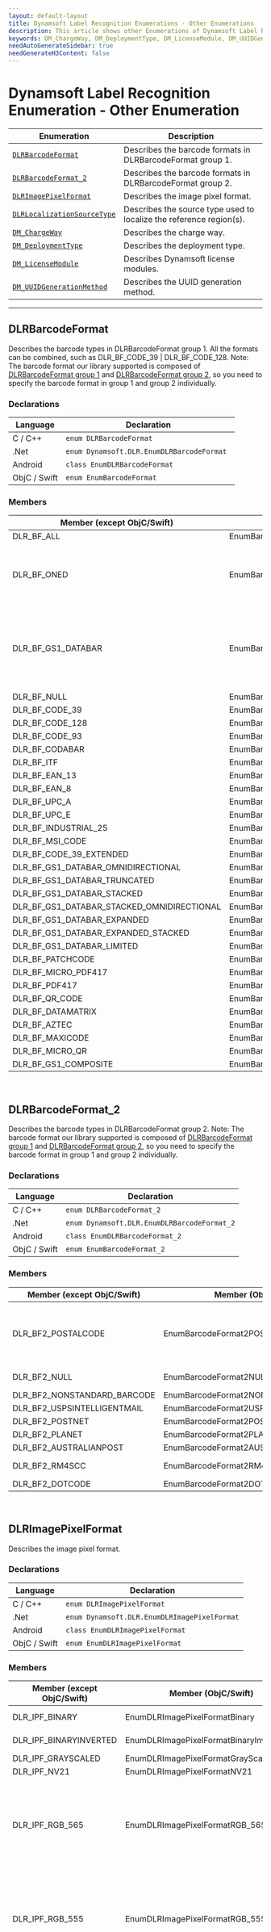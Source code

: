 ```yaml
---
layout: default-layout
title: Dynamsoft Label Recognition Enumerations - Other Enumerations
description: This article shows other Enumerations of Dynamsoft Label Recognition.
keywords: DM_ChargeWay, DM_DeploymentType, DM_LicenseModule, DM_UUIDGenerationMethod, DLRImagePixelFormat, other enumeration, enumeration
needAutoGenerateSidebar: true
needGenerateH3Content: false
---
```



# Dynamsoft Label Recognition Enumeration - Other Enumeration

  | Enumeration | Description |
  |-------------|-------------|
  | [`DLRBarcodeFormat`](#dlrbarcodeformat) | Describes the barcode formats in DLRBarcodeFormat group 1. |
  | [`DLRBarcodeFormat_2`](#dlrbarcodeformat_2) | Describes the barcode formats in DLRBarcodeFormat group 2. |
  | [`DLRImagePixelFormat`](#dlrimagepixelformat) | Describes the image pixel format. |
  | [`DLRLocalizationSourceType`](#dlrlocalizationsourcetype) | Describes the source type used to localize the reference region(s). |
  | [`DM_ChargeWay`](#dm_chargeway) | Describes the charge way. |
  | [`DM_DeploymentType`](#dm_deploymenttype) | Describes the deployment type. |
  | [`DM_LicenseModule`](#dm_licensemodule) | Describes Dynamsoft license modules. |
  | [`DM_UUIDGenerationMethod`](#dm_uuidgenerationmethod) | Describes the UUID generation method. |
  
---

## DLRBarcodeFormat
Describes the barcode types in DLRBarcodeFormat group 1. All the formats can be combined, such as DLR_BF_CODE_39 | DLR_BF_CODE_128. Note: The barcode format our library supported is composed of [DLRBarcodeFormat group 1](#dlrbarcodeformat) and [DLRBarcodeFormat group 2](#dlrbarcodeformat_2), so you need to specify the barcode format in group 1 and group 2 individually.

### Declarations
   
| Language | Declaration |
| -------- | ----------- |
| C / C++ | `enum DLRBarcodeFormat` |
| .Net | `enum Dynamsoft.DLR.EnumDLRBarcodeFormat ` |
| Android | `class EnumDLRBarcodeFormat` |
| ObjC / Swift | `enum EnumBarcodeFormat` |


### Members
   
| Member (except ObjC/Swift) | Member (ObjC/Swift) | Value | Description |
| -------------------------- | ------------------- | ----- | ----------- |
| DLR_BF_ALL | EnumBarcodeFormatALL | -31457281 | All supported formats in [DLRBarcodeFormat group 1](#dlrbarcodeformat). |
| DLR_BF_ONED | EnumBarcodeFormatONED  | 0x001007FF | Combined value of DLR_BF_CODABAR, DLR_BF_CODE_128, DLR_BF_CODE_39, DLR_BF_CODE_39_Extended, DLR_BF_CODE_93, DLR_BF_EAN_13, DLR_BF_EAN_8, INDUSTRIAL_25, DLR_BF_ITF, DLR_BF_UPC_A, DLR_BF_UPC_E, DLR_BF_MSI_CODE. |
| DLR_BF_GS1_DATABAR | EnumBarcodeFormatGS1DATABAR | 0x0003F800 | Combined value of DLR_BF_GS1_DATABAR_OMNIDIRECTIONAL, DLR_BF_GS1_DATABAR_TRUNCATED, DLR_BF_GS1_DATABAR_STACKED, DLR_BF_GS1_DATABAR_STACKED_OMNIDIRECTIONAL, DLR_BF_GS1_DATABAR_EXPANDED, DLR_BF_GS1_DATABAR_EXPANDED_STACKED, DLR_BF_GS1_DATABAR_LIMITED. | 
| DLR_BF_NULL | EnumBarcodeFormatNULL | 0x00 | No barcode format in [DLRBarcodeFormat group 1](#dlrbarcodeformat). |
| DLR_BF_CODE_39 | EnumBarcodeFormatCODE39 | 0x01 | Code 39 |
| DLR_BF_CODE_128 | EnumBarcodeFormatCODE128 | 0x02 | Code 128 |
| DLR_BF_CODE_93 | EnumBarcodeFormatCODE93 | 0x04 | Code 93 |
| DLR_BF_CODABAR | EnumBarcodeFormatCODABAR | 0x08 | Codabar |
| DLR_BF_ITF  | EnumBarcodeFormatITF | 0x10 | ITF |
| DLR_BF_EAN_13 | EnumBarcodeFormatEAN13 | 0x20 | EAN-13 |
| DLR_BF_EAN_8 | EnumBarcodeFormatEAN8 | 0x40 | EAN-8 |
| DLR_BF_UPC_A | EnumBarcodeFormatUPCA | 0x80 | UPC-A |
| DLR_BF_UPC_E | EnumBarcodeFormatUPCE | 0x100 | UPC-E |
| DLR_BF_INDUSTRIAL_25 | EnumBarcodeFormatINDUSTRIAL | 0x200 | Industrial 2 of 5 |
| DLR_BF_MSI_CODE | EnumBarcodeFormatMSICODE | 0x100000 | MSI Code |
| DLR_BF_CODE_39_EXTENDED | EnumBarcodeFormatCODE39EXTENDED | 0x400 | Code 39 Extended |
| DLR_BF_GS1_DATABAR_OMNIDIRECTIONAL | EnumBarcodeFormatGS1DATABAROMNIDIRECTIONAL | 0x800 | GS1 Databar Omnidirectional |
| DLR_BF_GS1_DATABAR_TRUNCATED | EnumBarcodeFormatGS1DATABARTRUNCATED | 0x1000 | GS1 Databar Truncated |
| DLR_BF_GS1_DATABAR_STACKED | EnumBarcodeFormatGS1DATABARSTACKED | 0x2000 | GS1 Databar Stacked |
| DLR_BF_GS1_DATABAR_STACKED_OMNIDIRECTIONAL | EnumBarcodeFormatGS1DATABARSTACKEDOMNIDIRECTIONAL | 0x4000 | GS1 Databar Stacked Omnidirectional |
| DLR_BF_GS1_DATABAR_EXPANDED | EnumBarcodeFormatGS1DATABAREXPANDED | 0x8000 | GS1 Databar Expanded |
| DLR_BF_GS1_DATABAR_EXPANDED_STACKED | EnumBarcodeFormatGS1DATABAREXPANDEDSTACKED | 0x10000 | GS1 Databar Expaned Stacked |
| DLR_BF_GS1_DATABAR_LIMITED | EnumBarcodeFormatGS1DATABARLIMITED | 0x20000 | GS1 Databar Limited |
| DLR_BF_PATCHCODE | EnumBarcodeFormatPATCHCODE | 0x00040000 | Patch code |
| DLR_BF_MICRO_PDF417 | EnumBarcodeFormatMICROPDF417 | 0x00080000 | Micro PDF417 |
| DLR_BF_PDF417 | EnumBarcodeFormatPDF417 | 0x02000000 | PDF417 |
| DLR_BF_QR_CODE | EnumBarcodeFormatQRCODE | 0x04000000 | QRCode |
| DLR_BF_DATAMATRIX | EnumBarcodeFormatDATAMATRIX | 0x08000000 | DataMatrix |
| DLR_BF_AZTEC | EnumBarcodeFormatAZTEC | 0x10000000 | AZTEC |
| DLR_BF_MAXICODE | EnumBarcodeFormatMAXICODE | 0x20000000 | MAXICODE |
| DLR_BF_MICRO_QR | EnumBarcodeFormatMICROQR | 0x40000000 | Micro QR Code |
| DLR_BF_GS1_COMPOSITE | EnumBarcodeFormatGS1COMPOSITE | -2147483648 | GS1 Composite Code |


&nbsp;


## DLRBarcodeFormat_2
Describes the barcode types in DLRBarcodeFormat group 2. Note: The barcode format our library supported is composed of [DLRBarcodeFormat group 1](#dlrbarcodeformat) and [DLRBarcodeFormat group 2](#dlrbarcodeformat_2), so you need to specify the barcode format in group 1 and group 2 individually.


### Declarations
   
| Language | Declaration |
| -------- | ----------- |
| C / C++ | `enum DLRBarcodeFormat_2` |
| .Net | `enum Dynamsoft.DLR.EnumDLRBarcodeFormat_2` |
| Android | `class EnumDLRBarcodeFormat_2` |
| ObjC / Swift | `enum EnumBarcodeFormat_2` |


### Members
   
| Member (except ObjC/Swift) | Member (ObjC/Swift) | Value | Description |
| -------------------------- | ------------------- | ----- | ----------- |
| DLR_BF2_POSTALCODE | EnumBarcodeFormat2POSTALCODE | 0x01F00000 | Combined value of DLR_BF2_USPSINTELLIGENTMAIL, DLR_BF2_POSTNET, DLR_BF2_PLANET, DLR_BF2_AUSTRALIANPOST, DLR_BF2_RM4SCC. |
| DLR_BF2_NULL | EnumBarcodeFormat2NULL | 0x00 | No barcode format in [DLRBarcodeFormat group 2](#dlrbarcodeformat_2). |
| DLR_BF2_NONSTANDARD_BARCODE | EnumBarcodeFormat2NONSTANDARDBARCODE | 0x01 | Nonstandard barcode |
| DLR_BF2_USPSINTELLIGENTMAIL | EnumBarcodeFormat2USPSINTELLIGENTMAIL | 0x00100000 | USPS Intelligent Mail |
| DLR_BF2_POSTNET | EnumBarcodeFormat2POSTNET | 0x00200000 | Postnet |
| DLR_BF2_PLANET | EnumBarcodeFormat2PLANET | 0x00400000 | Planet |
| DLR_BF2_AUSTRALIANPOST | EnumBarcodeFormat2AUSTRALIANPOST | 0x00800000 | Australian Post |
| DLR_BF2_RM4SCC | EnumBarcodeFormat2RM4SCC | 0x01000000 | Royal Mail 4-State Customer Barcode |
| DLR_BF2_DOTCODE | EnumBarcodeFormat2DOTCODE | 0x02 | DotCode |

&nbsp;

## DLRImagePixelFormat
Describes the image pixel format.


### Declarations
   
| Language | Declaration |
| -------- | ----------- |
| C / C++ | `enum DLRImagePixelFormat` |
| .Net | `enum Dynamsoft.DLR.EnumDLRImagePixelFormat` |
| Android | `class EnumDLRImagePixelFormat` |
| ObjC / Swift | `enum EnumDLRImagePixelFormat` |



### Members
   
| Member (except ObjC/Swift) | Member (ObjC/Swift) | Value | Description |
| -------------------------- | ------------------- | ----- | ----------- |
| DLR_IPF_BINARY | EnumDLRImagePixelFormatBinary | 0 | 0: Black, 1: White |
| DLR_IPF_BINARYINVERTED | EnumDLRImagePixelFormatBinaryInverted | 1 | 0: Black, 1: White |
| DLR_IPF_GRAYSCALED | EnumDLRImagePixelFormatGrayScaled | 2 | 8 bit gray |
| DLR_IPF_NV21 | EnumDLRImagePixelFormatNV21 | 3 | NV21 |
| DLR_IPF_RGB_565 | EnumDLRImagePixelFormatRGB_565 | 4 | 16bit with RGB channel order stored in memory from high to low address |
| DLR_IPF_RGB_555 | EnumDLRImagePixelFormatRGB_555 | 5 | 16bit with RGB channel order stored in memory from high to low address |
| DLR_IPF_RGB_888 | EnumDLRImagePixelFormatRGB_888 | 6 | 24bit with RGB channel order stored in memory from high to low address |
| DLR_IPF_ARGB_8888 | EnumDLRImagePixelFormatARGB_8888 | 7 | 32bit with ARGB channel order stored in memory from high to low address |
| DLR_IPF_RGB_161616 | EnumDLRImagePixelFormatRGB_161616 | 8 | 48bit with RGB channel order stored in memory from high to low address |
| DLR_IPF_ARGB_16161616 | EnumDLRImagePixelFormatARGB_16161616 | 9 | 64bit with ARGB channel order stored in memory from high to low address |
| DLR_IPF_ABGR_8888 | EnumDLRImagePixelFormatABGR_8888 | 10 | 32bit with ABGR channel order stored in memory from high to low address |
| DLR_IPF_ABGR_16161616 | EnumDLRImagePixelFormatABGR_8888 | 11 | 64bit with ABGR channel order stored in memory from high to low address |
| DLR_IPF_BGR_888 | EnumDLRImagePixelFormatBGR_888 | 12 | 24bit with BGR channel order stored in memory from high to low address |


&nbsp;

## DLRLocalizationSourceType
Describes the source type used to localize the reference region(s).

### Declarations
   
| Language | Declaration |
| -------- | ----------- |
| C / C++ | `enum DLRLocalizationSourceType` |
| .Net | `enum EnumDLRLocalizationSourceType` |
| Android | `class EnumDLRLocalizationSourceType` |
| ObjC / Swift | `enum EnumDLRLocalizationSourceType` |


### Members
   
| Member (except ObjC/Swift) | Member (ObjC/Swift) | Value | Description |
| -------------------------- | ------------------- | ----- | ----------- |
| DLR_LST_MANUAL_SPECIFICATION | EnumDLRLocalizationSourceTypeManualSpecification | 0x01 | Define the reference region using the manually specified location. |
| DLR_LST_PREDETECTED_REGION | EnumDLRLocalizationSourceTypePredetectedRegion | 0x02 | Define the reference region using the result(s) of region predetection process. |
| DLR_LST_BARCODE | EnumDLRLocalizationSourceTypeBarcode | 0x04 | Define the reference region using the barcode info. |



&nbsp;


## DM_ChargeWay
Describes charge way.


### Declarations
   
| Language | Declaration |
| -------- | ----------- |
| C / C++ | `enum DM_ChargeWay` |
| .Net | `enum Dynamsoft.DLR.EnumDMChargeWay` |
| Android | `class EnumDMChargeWay` |
| ObjC / Swift | `enum EnumDMChargeWay` |


### Members
   
| Member (except ObjC/Swift) | Member (ObjC/Swift) | Value | Description |
| -------------------------- | ------------------- | ----- | ----------- |
| DM_CW_AUTO | EnumDMChargeWayAuto | 0 | The charge way automatically determined by the license server. |
| DM_CW_DEVICE_COUNT | EnumDMChargeWayDeviceCount | 1 | Charges by the count of devices. |
| DM_CW_SCAN_COUNT | EnumDMChargeWayScanCount | 2 | Charges by the count of barcode scans.|
| DM_CW_CONCURRENT_DEVICE_COUNT | EnumDMChargeWayConcurrentDeviceCount | 3 | Charges by the count of concurrent devices. |
| DM_CW_APP_DOMAIN_COUNT | EnumDMChargeWayAppDomainCount | 6 | Charges by the count of app domains. |
| DM_CW_ACTIVE_DEVICE_COUNT | EnumDMChargeWayActiveDeviceCount | 8 | Charges by the count of active devices. |
| DM_CW_INSTANCE_COUNT | EnumDMChargeWayInstanceCount | 9 | Charges by the count of instances. |
| DM_CW_CONCURRENT_INSTANCE_COUNT | EnumDMChargeWayConcurrentInstanceCount | 10 | Charges by the count of concurrent instances. |




&nbsp;

## DM_DeploymentType
Describes the deployment type.


### Declarations
   
| Language | Declaration |
| -------- | ----------- |
| C / C++ | `enum DM_DeploymentType` |
| .Net | `enum EnumDMDeploymentType` |
| Android | `N/A` |
| ObjC / Swift | `N/A` |


### Members
   
| Member | Value | Description |
| -------------------------- | ----- | ----------- |
| DM_DT_SERVER | 1 | Server deployment type |
| DM_DT_DESKTOP | 2 | Desktop |
| DM_DT_EMBEDDED_DEVICE | 6 | Embedded device deployment type |
| DM_DT_OEM | 7 | OEM deployment type |



&nbsp;

## DM_LicenseModule
Describes Dynamsoft license modules.


### Declarations
   
| Language | Declaration |
| -------- | ----------- |
| C / C++ | `enum DM_LicenseModule` |
| .Net | `enum Dynamsoft.DLR.EnumDMLicenseModule` |
| Android | `class EnumDMLicenseModule` |
| ObjC / Swift | `enum EnumDMLicenseModule` |


### Members
   
| Member (except ObjC/Swift) | Member (ObjC/Swift) | Value | Description |
| -------------------------- | ------------------- | ----- | ----------- |
| DM_LM_ONED | EnumDMLicenseModuleONED | 1 | One-D barcodes license module |
| DM_LM_QR_CODE | EnumDMLicenseModuleQRCODE | 2 | QR Code barcodes license module |
| DM_LM_PDF417 | EnumDMLicenseModulePDF417 | 3 | PDF417 barcodes license module |
| DM_LM_DATAMATRIX | EnumDMLicenseModuleDATAMATRIX | 4 | DATAMATRIX barcodes license module |
| DM_LM_AZTEC | EnumDMLicenseModuleAZTEC | 5 | Aztec barcodes license module |
| DM_LM_MAXICODE | EnumDMLicenseModuleMAXICODE | 6 | MAXICODE barcodes license module|
| DM_LM_PATCHCODE | EnumDMLicenseModulePatchCode | 7 |Patch code barcodes license module |
| DM_LM_GS1_DATABAR | EnumDMLicenseModuleGS1DATABAR | 8 | GS1 Databar barcodes license module |
| DM_LM_GS1_COMPOSITE | EnumDMLicenseModuleGS1COMPOSITE | 9 | GS1 Composite Code barcodes license module |
| DM_LM_POSTALCODE | EnumDMLicenseModulePOSTALCODE | 10 | Postal code barcodes license module |
| DM_LM_DOTCODE | EnumDMLicenseModuleDOTCODE | 11 | DotCode barcodes license module|
| DM_LM_DDM_LM_INTERMEDIATE_RESULTATAMATRIX | EnumDMLicenseModuleINTERMEDIATERESULT | 12 | Intermediate result license module |
| DM_LM_DPM | EnumDMLicenseModuleDPM | 13 |DATAMATRIX DPM (Direct Part Marking) license module |
| DM_LM_NONSTANDARD_BARCODE | EnumDMLicenseModuleNONSTANDARDBARCODE | 16 | Nonstandard barcodes license module|


&nbsp;

## DM_UUIDGenerationMethod
Describes UUID generation method.


### Declarations
   
| Language | Declaration |
| -------- | ----------- |
| C / C++ | `enum DM_UUIDGenerationMethod` |
| .Net | `enum Dynamsoft.DLR.EnumDMUUIDGenerationMethod` |
| Android | `class EnumDMUUIDGenerationMethod` |
| ObjC / Swift | `enum EnumDMUUIDGenerationMethod` |


### Members
   
| Member (except ObjC/Swift) | Member (ObjC/Swift) | Value | Description |
| -------------------------- | ------------------- | ----- | ----------- |
| DM_UUIDGM_RANDOM | EnumDMUUIDGenerationMethodRandom | 1 | Generates UUID with random values. |
| DM_UUIDGM_HARDWARE | EnumDMUUIDGenerationMethodHardware | 2 | Generates UUID based on hardware info. |



&nbsp;



